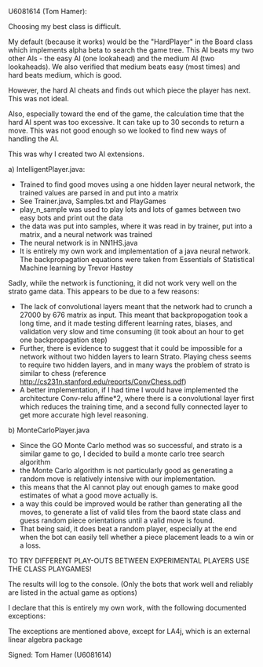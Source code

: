 U6081614 (Tom Hamer):

Choosing my best class is difficult.

My default (because it works) would be the "HardPlayer" in the Board class which implements alpha beta to search the game tree. This AI beats
my two other AIs - the easy AI (one lookahead) and the medium AI (two lookaheads). We also verified that medium beats easy (most times) and hard beats medium, which is good.

However, the hard AI cheats and finds out which piece the player has next. This was not ideal.

Also, especially toward the end of the game, the calculation time that the hard AI spent was too excessive. It can take up to 30 seconds to return a move. This
was not good enough so we looked to find new ways of handling the AI.

This was why I created two AI extensions.

a) IntelligentPlayer.java:

- Trained to find good moves using a one hidden layer neural network, the trained values are parsed in and put into a matrix
- See Trainer.java, Samples.txt and PlayGames
- play_n_sample was used to play lots and lots of games between two easy bots and print out the data
- the data was put into samples, where it was read in by trainer, put into a matrix, and a neural network was trained
- The neural network is in NN1HS.java
- It is entirely my own work and implementation of a java neural network. The backpropagation equations were taken from
Essentials of Statistical Machine learning by Trevor Hastey

Sadly, while the network is functioning, it did not work very well on the strato game data.
This appears to be due to a few reasons:

- The lack of convolutional layers meant that the network had to crunch a 27000 by 676 matrix as input. This meant that backpropogation
took a long time, and it made testing different learning rates, biases, and validation very slow and time consuming (it took about an hour to get one backpropagation step)
- Further, there is evidence to suggest that it could be impossible for a network without two hidden layers to learn Strato.
Playing chess seems to require two hidden layers, and in many ways the problem of strato is similar to chess (reference http://cs231n.stanford.edu/reports/ConvChess.pdf)
- A better implementation, if I had time I would have implemented the architecture Conv-relu affine*2, where there is a convolutional layer first
which reduces the training time, and a second fully connected layer to get more accurate high level reasoning.


b) MonteCarloPlayer.java
- Since the GO Monte Carlo method was so successful, and strato is a similar game to go, I decided to build a monte carlo tree
search algorithm
- the Monte Carlo algorithm is not particularly good as generating a random move is relatively intensive with our implementation.
- this means that the AI cannot play out enough games to make good estimates of what a good move actually is.
- a way this could be improved would be rather than generating all the moves, to generate a list of valid tiles from the baord state class
and guess random piece orientations until a valid move is found.
- That being said, it does beat a random player, especially at the end when the bot can easily tell whether a piece placement
leads to a win or a loss.


TO TRY DIFFERENT PLAY-OUTS BETWEEN EXPERIMENTAL PLAYERS USE THE CLASS PLAYGAMES!

The results will log to the console. (Only the bots that work well and reliably are listed in the actual game as options)

I declare that this is entirely my own work, with the following documented exceptions:

The exceptions are mentioned above, except for LA4j, which is an external linear algebra package

Signed: Tom Hamer (U6081614)
